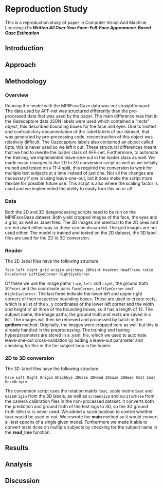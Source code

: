 # Reproduction Study
This is a reproduction study of paper in Computer Vision And Machine Learning:
_**It’s Written All Over Your Face: Full-Face Appearance-Based Gaze Estimation**_




## Introduction



## Approach



## Methodology
### Overview
Running the model with the MPIIFaceGaze data was not straightforward. The data used by AFF-net was structured differently than the pre-processed data that was used by the paper. The main difference was that in the Gazecapture data JSON labels were used which contained a “rects” object, this described bounding boxes for the face and eyes. Due to limited and contradictory documentation of the .label labels of our dataset, that was generated by pre-processing code, reconstruction of this object was relatively difficult. The Gazecapture labels also contained an object called 8pts, this is never used so we left it out. These structural differences meant that we had to rewrite the loader class of AFF-net. Furthermore, to automate the training, we implemented leave-one-out in the loader class as well. 
We made major changes to the 2D to 3D conversion script as well as we initially trained and tested on a 11-4 split, this required the conversion to work for multiple test subjects at a time instead of just one. Not all the changes are necessary if one is using leave-one-out, but it does make the script more flexible for possible future use. This script is also where the scaling factor is used and we implemented the ability to easily turn this on or off.
### Data
Both the 2D and 3D dataprocessing scripts need to be run on the MPIIFaceGaze dataset. Both yield cropped images of the face, the eyes and a grid, as well as .label files. The 3D images are identical to the 2D ones and are not used either way so these can be discarded. The grid images are not used either. The model is trained and tested on the 2D dataset, the 3D label files are used for the 2D to 3D conversion. 
### Reader
The 2D .label files have the following structure:
```
face left right grid origin whicheye 2DPoint Headrot HeadTrans ratio FaceCorner LeftEyeCorner RightEyeCorner
```
Of these we use the image paths `face`, `left` and `right`, the ground truth `2DPoint` and the coordinate pairs `FaceCorner`, `LeftEyeCorner` and `RightEyeCorner`. The last three indicate the lower left and upper right corners of their respective bounding boxes. These are used to create rects, which is a list of the x, y coordinates of the lower left corner and the width and height of all three of the bounding boxes, so it has a length of 12.  The subject name, the image paths, the ground truth and rects are saved in a list. The images will then be retrieved and processed by batch in the __getitem__ method. Originally, the images were cropped here as well but this is already handled in the preprocessing. The training and testing hyperparameters are stored in a .yaml file, which we used to automate leave-one-out cross-validation by adding a leave-out parameter and checking for this in the for-subject loop in the loader.
### 2D to 3D conversion
The 3D .label files have the following structure:
```
Face Left Right Origin WhichEye 3DGaze 3DHead 2DGaze 2DHead Rmat Smat GazeOrigin
```
The conversion script uses the rotation matrix `Rmat`, scale matrix `Smat` and `GazeOrigin` from the 3D labels, as well as `screenSize` and `monitorPose` from the camera calibration files in the non-processed dataset. It converts both the prediction and ground truth of the test logs to 3D, so the 3D ground truth `3DPoint` is never used. We added a scale boolean to control whether `Smat` would be used or not. We rewrote the __main__ method so it would convert all test epochs of a single given model. Furthermore we made it able to convert tests done on multiple subjects by checking for the subject name in the __read_line__ function. 


## Results


## Analysis



## Discussion



